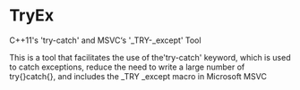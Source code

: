 # TryEx
C++11's 'try-catch' and MSVC‘s '_TRY-_except' Tool

This is a tool that facilitates the use of the'try-catch' keyword, 
which is used to catch exceptions, reduce the need to write a large number of try{}catch{}, and includes the _TRY _except macro in Microsoft MSVC
